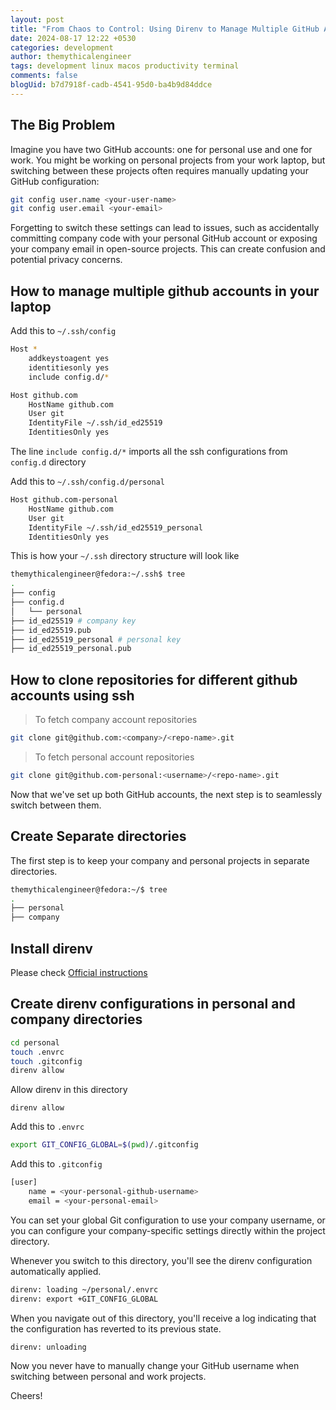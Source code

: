 ```yaml
---
layout: post
title: "From Chaos to Control: Using Direnv to Manage Multiple GitHub Accounts"
date: 2024-08-17 12:22 +0530
categories: development
author: themythicalengineer
tags: development linux macos productivity terminal
comments: false
blogUid: b7d7918f-cadb-4541-95d0-ba4b9d84ddce
---
```


## The Big Problem
Imagine you have two GitHub accounts: one for personal use and one for work. You might be working on personal projects from your work laptop, but switching between these projects often requires manually updating your GitHub configuration:

```bash
git config user.name <your-user-name>
git config user.email <your-email>
```

Forgetting to switch these settings can lead to issues, such as accidentally committing company code with your personal GitHub account or exposing your company email in open-source projects. This can create confusion and potential privacy concerns.

## How to manage multiple github accounts in your laptop

Add this to `~/.ssh/config`

```bash
Host *
    addkeystoagent yes
    identitiesonly yes
    include config.d/*

Host github.com
	HostName github.com
	User git
	IdentityFile ~/.ssh/id_ed25519
	IdentitiesOnly yes
```

The line `include config.d/*` imports all the ssh configurations from `config.d` directory  

Add this to `~/.ssh/config.d/personal`

```bash
Host github.com-personal
	HostName github.com
	User git
	IdentityFile ~/.ssh/id_ed25519_personal
	IdentitiesOnly yes
```

This is how your `~/.ssh` directory structure will look like

```bash
themythicalengineer@fedora:~/.ssh$ tree
.
├── config
├── config.d
│   └── personal
├── id_ed25519 # company key
├── id_ed25519.pub
├── id_ed25519_personal # personal key
├── id_ed25519_personal.pub
```

## How to clone repositories for different github accounts using ssh

> To fetch company account repositories

```bash
git clone git@github.com:<company>/<repo-name>.git
```

> To fetch personal account repositories

```bash
git clone git@github.com-personal:<username>/<repo-name>.git
```

Now that we've set up both GitHub accounts, the next step is to seamlessly switch between them.

## Create Separate directories

The first step is to keep your company and personal projects in separate directories.

```bash
themythicalengineer@fedora:~/$ tree
.
├── personal
├── company
```

## Install direnv
Please check [Official instructions](https://direnv.net/docs/installation.html)

## Create direnv configurations in personal and company directories

```bash
cd personal
touch .envrc
touch .gitconfig
direnv allow
```

Allow direnv in this directory

```
direnv allow
```

Add this to `.envrc`

```bash
export GIT_CONFIG_GLOBAL=$(pwd)/.gitconfig
```

Add this to `.gitconfig`
```bash
[user]
    name = <your-personal-github-username>
    email = <your-personal-email>
```

You can set your global Git configuration to use your company username, or you can configure your company-specific settings directly within the project directory.

Whenever you switch to this directory, you'll see the direnv configuration automatically applied.

```bash
direnv: loading ~/personal/.envrc
direnv: export +GIT_CONFIG_GLOBAL
```

When you navigate out of this directory, you'll receive a log indicating that the configuration has reverted to its previous state.

```bash
direnv: unloading
```

Now you never have to manually change your GitHub username when switching between personal and work projects.

Cheers!